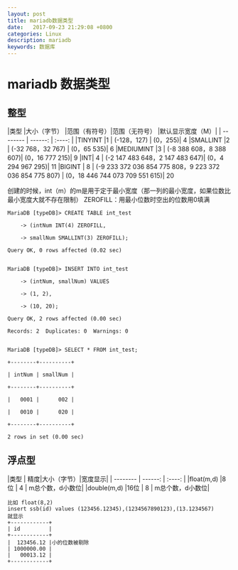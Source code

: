```yaml
---
layout: post
title: mariadb数据类型
date:   2017-09-23 21:29:08 +0800
categories: Linux
description: mariadb
keywords: 数据库
---
```


# mariadb 数据类型
## 整型

|类型 	|大小（字节） 	|范围（有符号）|范围（无符号） |默认显示宽度（M）|
| --------   | ------:  | :----:  | 
|TINYINT 	|1 | 	(-128，127) |	(0，255)| 4
|SMALLINT 	|2 | 	(-32 768，32 767) |	(0，65 535)| 6
|MEDIUMINT 	|3 | 	(-8 388 608，8 388 607)| 	(0，16 777 215)| 9
|INT| 	4 | 	(-2 147 483 648，2 147 483 647)| 	(0，4 294 967 295)| 11
|BIGINT |	8 | 	(-9 233 372 036 854 775 808，9 223 372 036 854 775 807) |	(0，18 446 744 073 709 551 615)| 20

创建的时候，int（m）的m是用于定于最小宽度（那一列的最小宽度，如果位数比最小宽度大就不存在限制）
ZEROFILL：用最小位数时空出的位数用0填满
```
MariaDB [typeDB]> CREATE TABLE int_test

    -> (intNum INT(4) ZEROFILL,

    -> smallNum SMALLINT(3) ZEROFILL);

Query OK, 0 rows affected (0.02 sec)


MariaDB [typeDB]> INSERT INTO int_test

    -> (intNum, smallNum) VALUES

    -> (1, 2),

    -> (10, 20);

Query OK, 2 rows affected (0.00 sec)

Records: 2  Duplicates: 0  Warnings: 0


MariaDB [typeDB]> SELECT * FROM int_test;

+--------+----------+

| intNum | smallNum |

+--------+----------+

|   0001 |      002 |

|   0010 |      020 |

+--------+----------+

2 rows in set (0.00 sec)
```

## 浮点型

|类型  | 精度|大小（字节）|宽度显示|
| --------   | ------:  | :----:  | 
|float(m,d)  |8位 |   4  | m总个数，d小数位|
|double(m,d) |16位  |  8   | m总个数，d小数位|
```
比如 float(8,2)
insert ssb(id) values (123456.12345),(1234567890123),(13.1234567)
就显示
+------------+
| id         |
+------------+
|  123456.12 |小的位数被剔除
| 1000000.00 |
|   00013.12 |
+------------+

```
